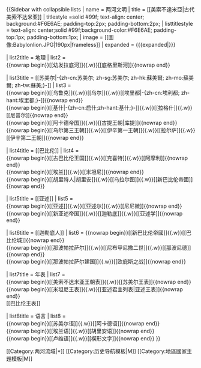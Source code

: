 {{Sidebar with collapsible lists
| name = 两河文明
| title = [[美索不達米亞|古代美索不达米亚]]
| titlestyle =solid #99f; text-align: center; background:#F6E6AE; padding-top:2px; padding-bottom:2px;
| listtitlestyle =  text-align: center;solid #99f;background-color:#F6E6AE; padding-top:1px; padding-bottom:1px;
| image  = [[圖像:Babylonlion.JPG|190px|frameless]]
| expanded   = {{{expanded|}}}

| list2title = 地理
| list2 =  
{{nowrap begin}}[[幼发拉底河]]{{.w}}[[底格里斯河]]{{nowrap end}}

| list3title = [[苏美尔|-{zh-cn:苏美尔; zh-sg:苏美尔; zh-hk:蘇美爾; zh-mo:蘇美爾; zh-tw:蘇美;}-]]
| list3 =  
{{nowrap begin}}[[乌鲁克]]{{.w}}[[乌尔]]{{.w}}[[埃里都|-{zh-cn:埃利都; zh-hant:埃里都;}-]]{{nowrap end}}<br/>
{{nowrap begin}}[[基什|-{zh-cn:启什;zh-hant:基什;}-]]{{.w}}[[拉格什]]{{.w}}[[尼普尔]]{{nowrap end}}<br/>
{{nowrap begin}}[[阿卡德帝国]]{{.w}}[[古提王朝|库提]]{{nowrap end}}<br/>
{{nowrap begin}}[[乌尔第三王朝]]{{.w}}[[伊辛第一王朝]]{{.w}}[[拉尔萨]]{{.w}}[[伊辛第二王朝]]{{nowrap end}}

| list4title = [[巴比伦]]
| list4 =  
{{nowrap begin}}[[古巴比伦王国]]{{.w}}[[克喜特]]{{.w}}[[阿摩利]]{{nowrap end}}<br/>
{{nowrap begin}}[[埃兰]]{{.w}}[[米坦尼]]{{nowrap end}}<br/>
{{nowrap begin}}[[胡里特人|胡里安]]{{.w}}[[乌拉尔图]]{{.w}}[[新巴比伦帝國]]{{nowrap end}}

| list5title = [[亚述]]
| list5 =  
{{nowrap begin}}[[亚述]]{{.w}}[[亚述尔]]{{.w}}[[尼尼微]]{{nowrap end}}<br/>
{{nowrap begin}}[[新亚述帝国]]{{.w}}[[迦勒底]]{{.w}}[[亚述学]]{{nowrap end}}

| list6title = [[迦勒底人]]
| list6 =
{{nowrap begin}}[[新巴比伦帝國]]{{.w}}[[巴比伦城]]{{nowrap end}}<br/>
{{nowrap begin}}[[那波帕拉萨尔]]{{.w}}[[尼布甲尼撒二世]]{{.w}}[[那波尼德]]{{nowrap end}}<br/>
{{nowrap begin}}[[那波帕拉萨尔建国]]{{.w}}[[欧庇斯之战]]{{nowrap end}}

| list7title = 年表
| list7 =  
{{nowrap begin}}[[美索不达米亚王朝表]]{{.w}}[[苏美尔王表]]{{nowrap end}}<br/>
{{nowrap begin}}[[米坦尼王表]]{{.w}}[[亚述君主列表|亚述王表]]{{nowrap end}}<br/>
[[巴比伦王表]]

| list8title = 语言
| list8 =  
{{nowrap begin}}[[苏美尔语]]{{.w}}[[阿卡德语]]{{nowrap end}}<br/>
{{nowrap begin}}[[埃兰语]]{{.w}}[[胡里安语]]{{nowrap end}}<br/>
{{nowrap begin}}[[卢维语]]{{.w}}[[楔形文字]]{{nowrap end}}
}}<noinclude>

[[Category:两河流域|*]]
[[Category:历史导航模板|M]]
[[Category:地區國家主題模板|M]]
</noinclude>